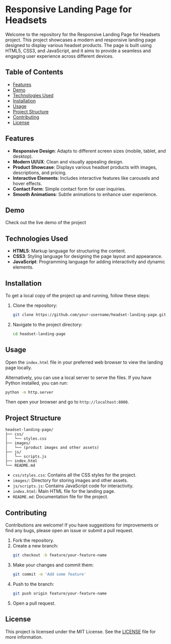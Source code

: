 # Responsive Landing Page for Headsets

Welcome to the repository for the Responsive Landing Page for Headsets project. This project showcases a modern and responsive landing page designed to display various headset products. The page is built using HTML5, CSS3, and JavaScript, and it aims to provide a seamless and engaging user experience across different devices.

## Table of Contents
- [Features](#features)
- [Demo](#demo)
- [Technologies Used](#technologies-used)
- [Installation](#installation)
- [Usage](#usage)
- [Project Structure](#project-structure)
- [Contributing](#contributing)
- [License](#license)

## Features

- **Responsive Design**: Adapts to different screen sizes (mobile, tablet, and desktop).
- **Modern UI/UX**: Clean and visually appealing design.
- **Product Showcase**: Displays various headset products with images, descriptions, and pricing.
- **Interactive Elements**: Includes interactive features like carousels and hover effects.
- **Contact Form**: Simple contact form for user inquiries.
- **Smooth Animations**: Subtle animations to enhance user experience.

## Demo

Check out the live demo of the project 

## Technologies Used

- **HTML5**: Markup language for structuring the content.
- **CSS3**: Styling language for designing the page layout and appearance.
- **JavaScript**: Programming language for adding interactivity and dynamic elements.

## Installation

To get a local copy of the project up and running, follow these steps:

1. Clone the repository:
   ```bash
   git clone https://github.com/your-username/headset-landing-page.git
   ```
2. Navigate to the project directory:
   ```bash
   cd headset-landing-page
   ```

## Usage

Open the `index.html` file in your preferred web browser to view the landing page locally.

Alternatively, you can use a local server to serve the files. If you have Python installed, you can run:
```bash
python -m http.server
```
Then open your browser and go to `http://localhost:8000`.

## Project Structure

```
headset-landing-page/
├── css/
│   └── styles.css
├── images/
│   └── (product images and other assets)
├── js/
│   └── scripts.js
├── index.html
└── README.md
```

- `css/styles.css`: Contains all the CSS styles for the project.
- `images/`: Directory for storing images and other assets.
- `js/scripts.js`: Contains JavaScript code for interactivity.
- `index.html`: Main HTML file for the landing page.
- `README.md`: Documentation file for the project.

## Contributing

Contributions are welcome! If you have suggestions for improvements or find any bugs, please open an issue or submit a pull request.

1. Fork the repository.
2. Create a new branch:
   ```bash
   git checkout -b feature/your-feature-name
   ```
3. Make your changes and commit them:
   ```bash
   git commit -m 'Add some feature'
   ```
4. Push to the branch:
   ```bash
   git push origin feature/your-feature-name
   ```
5. Open a pull request.

## License

This project is licensed under the MIT License. See the [LICENSE](LICENSE) file for more information.

